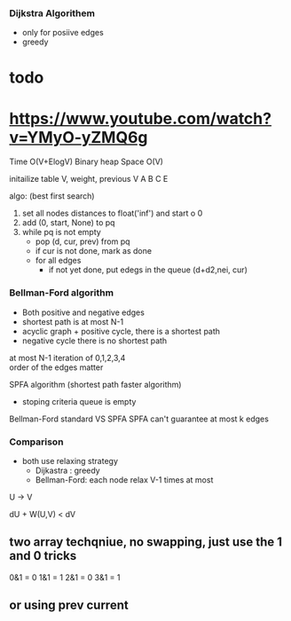 ### Dijkstra Algorithem
   - only for posiive edges
   - greedy

# todo
# https://www.youtube.com/watch?v=YMyO-yZMQ6g
Time O(V+ElogV)  Binary heap
Space O(V)

initailize table
V, weight, previous V
A
B
C
E

algo: (best first search)
1. set all nodes distances to float('inf') and start o 0
2. add (0, start, None) to pq
3. while pq is not empty
   - pop (d, cur, prev) from pq
   - if cur is not done, mark as done
   - for all edges 
     - if not yet done, put edegs in the queue (d+d2,nei, cur)


### Bellman-Ford algorithm
   - Both positive and negative edges
   - shortest path is at most N-1
   - acyclic graph + positive cycle, there is a shortest path
   - negative cycle there is no shortest path


at most N-1 iteration of 0,1,2,3,4   
order of the edges matter

SPFA algorithm (shortest path faster algorithm)
- stoping criteria queue is empty


Bellman-Ford standard VS SPFA
   SPFA can't guarantee at most k edges



### Comparison
- both use relaxing strategy
  - Dijkastra : greedy 
  - Bellman-Ford:  each node relax V-1 times at most



U -> V 

dU + W(U,V) < dV


## two array techqniue, no swapping, just use the 1 and 0 tricks

0&1 = 0
1&1 = 1
2&1 = 0
3&1 = 1

## or using prev current